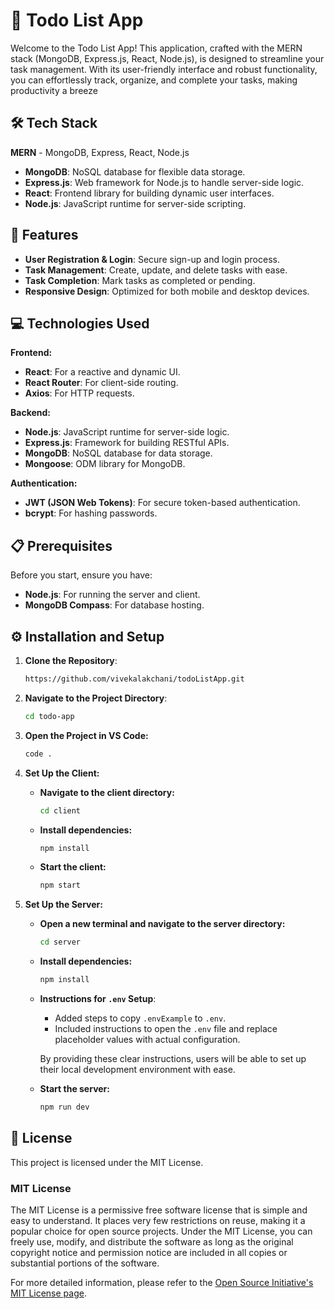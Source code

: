 # 🎯 Todo List App

Welcome to the Todo List App! This application, crafted with the MERN stack (MongoDB, Express.js, React, Node.js), is designed to streamline your task management. With its user-friendly interface and robust functionality, you can effortlessly track, organize, and complete your tasks, making productivity a breeze

## 🛠 Tech Stack

**MERN** - MongoDB, Express, React, Node.js

- **MongoDB**: NoSQL database for flexible data storage.
- **Express.js**: Web framework for Node.js to handle server-side logic.
- **React**: Frontend library for building dynamic user interfaces.
- **Node.js**: JavaScript runtime for server-side scripting.

## 🎨 Features

- **User Registration & Login**: Secure sign-up and login process.
- **Task Management**: Create, update, and delete tasks with ease.
- **Task Completion**: Mark tasks as completed or pending.
- **Responsive Design**: Optimized for both mobile and desktop devices.

## 💻 Technologies Used

**Frontend:**

- **React**: For a reactive and dynamic UI.
- **React Router**: For client-side routing.
- **Axios**: For HTTP requests.

**Backend:**

- **Node.js**: JavaScript runtime for server-side logic.
- **Express.js**: Framework for building RESTful APIs.
- **MongoDB**: NoSQL database for data storage.
- **Mongoose**: ODM library for MongoDB.

**Authentication:**

- **JWT (JSON Web Tokens)**: For secure token-based authentication.
- **bcrypt**: For hashing passwords.

## 📋 Prerequisites

Before you start, ensure you have:

- **Node.js**: For running the server and client.
- **MongoDB Compass**: For database hosting.

## ⚙ Installation and Setup

1. **Clone the Repository**:
   ```bash
   https://github.com/vivekalakchani/todoListApp.git
   ```
2. **Navigate to the Project Directory**:

   ```bash
   cd todo-app
   ```

3. **Open the Project in VS Code:**
   ```bash
   code .
   ```
4. **Set Up the Client:**

   - **Navigate to the client directory:**

     ```bash
     cd client
     ```

   - **Install dependencies:**

     ```bash
     npm install
     ```

   - **Start the client:**

     ```bash
     npm start
     ```

5. **Set Up the Server:**

   - **Open a new terminal and navigate to the server directory:**

     ```bash
     cd server
     ```

   - **Install dependencies:**

     ```bash
     npm install
     ```

   - **Instructions for `.env` Setup**:

     - Added steps to copy `.envExample` to `.env`.
     - Included instructions to open the `.env` file and replace placeholder values with actual configuration.

     By providing these clear instructions, users will be able to set up their local development environment with ease.

   - **Start the server:**

     ```bash
     npm run dev
     ```

## 📝 License

This project is licensed under the MIT License.

### MIT License

The MIT License is a permissive free software license that is simple and easy to understand. It places very few restrictions on reuse, making it a popular choice for open source projects. Under the MIT License, you can freely use, modify, and distribute the software as long as the original copyright notice and permission notice are included in all copies or substantial portions of the software.

For more detailed information, please refer to the [Open Source Initiative's MIT License page](https://opensource.org/licenses/MIT).
